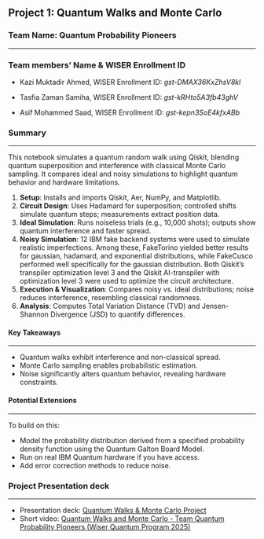 ## Project 1: Quantum Walks and Monte Carlo


### Team Name: Quantum Probability Pioneers

---

### Team members’ Name & WISER Enrollment ID

- Kazi Muktadir Ahmed, WISER Enrollment ID: <i>gst-DMAX36KxZhsV8kl</i>

- Tasfia Zaman Samiha, WISER Enrollment ID: <i>gst-kRHto5A3fb43ghV</i>

- Asif Mohammed Saad, WISER Enrollment ID: <i>gst-kepn3SoE4kfxABb</i>




### Summary

---

This notebook simulates a quantum random walk using Qiskit, blending quantum superposition and interference with classical Monte Carlo sampling. It compares ideal and noisy simulations to highlight quantum behavior and hardware limitations.

1. **Setup**: Installs and imports Qiskit, Aer, NumPy, and Matplotlib.
2. **Circuit Design**: Uses Hadamard for superposition; controlled shifts simulate quantum steps; measurements extract position data.
3. **Ideal Simulation**: Runs noiseless trials (e.g., 10,000 shots); outputs show quantum interference and faster spread.
4. **Noisy Simulation**: 12 IBM fake backend systems were used to simulate realistic imperfections. Among these, FakeTorino yielded better results for gaussian, hadamard, and exponential distributions, while FakeCusco performed well specifically for the gaussian distribution. Both Qiskit’s transpiler optimization level 3 and the Qiskit AI-transpiler with optimization level 3 were used to optimize the circuit architecture.
5. **Execution & Visualization**: Compares noisy vs. ideal distributions; noise reduces interference, resembling classical randomness.
6. **Analysis**: Computes Total Variation Distance (TVD) and Jensen-Shannon Divergence (JSD) to quantify differences.

#### Key Takeaways

---

- Quantum walks exhibit interference and non-classical spread.
- Monte Carlo sampling enables probabilistic estimation.
- Noise significantly alters quantum behavior, revealing hardware constraints.



#### Potential Extensions

---

To build on this:

- Model the probability distribution derived from a specified probability density function using the Quantum Galton Board Model.
- Run on real IBM Quantum hardware if you have access.
- Add error correction methods to reduce noise.




### Project Presentation deck

---
+ Presentation deck: [Quantum Walks & Monte Carlo Project](https://docs.google.com/presentation/d/1O9KLAqwzCrZOyzNyJj0-fSRWQg6A5aqN/edit?usp=sharing&ouid=105140124381249478954&rtpof=true&sd=true)
+ Short video: [Quantum Walks and Monte Carlo - Team Quantum Probability Pioneers (Wiser Quantum Program 2025)](https://youtu.be/Cwur5bvqj1Y)
